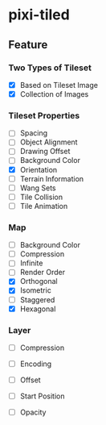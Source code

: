 # pixi-tiled

## Feature

### Two Types of Tileset
* [x] Based on Tileset Image
* [x] Collection of Images

### Tileset Properties
* [ ] Spacing
* [ ] Object Alignment
* [ ] Drawing Offset
* [ ] Background Color
* [x] Orientation
* [ ] Terrain Information
* [ ] Wang Sets
* [ ] Tile Collision
* [ ] Tile Animation

### Map
* [ ] Background Color
* [ ] Compression
* [ ] Infinite
* [ ] Render Order
* [x] Orthogonal
* [x] Isometric
* [ ] Staggered
* [x] Hexagonal

### Layer
* [ ] Compression
* [ ] Encoding
* [ ] Offset
* [ ] Start Position
* [ ] Opacity


